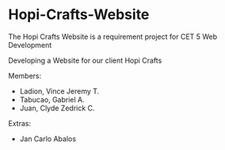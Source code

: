 # Hopi-Crafts-Website
 
 The Hopi Crafts Website is a requirement project for CET 5 Web Development
 
 Developing a Website for our client Hopi Crafts 

 Members:
 - Ladion, Vince Jeremy T.
 - Tabucao, Gabriel A. 
 - Juan, Clyde Zedrick C.

 Extras:
 - Jan Carlo Abalos
